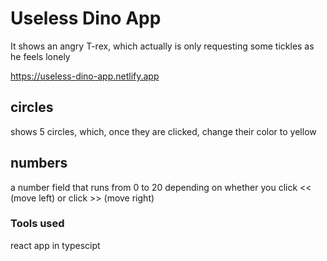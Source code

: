 # Useless Dino App

It shows an angry T-rex, which actually is only requesting some tickles as he feels lonely

https://useless-dino-app.netlify.app

## circles 

shows 5 circles, which, once they are clicked, change their color to yellow

## numbers

a number field that runs from 0 to 20 depending on whether you click << (move left) or click >> (move right)

### Tools used

react app in typescipt
